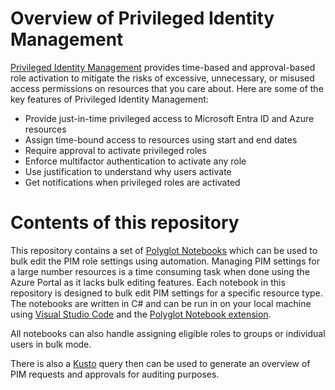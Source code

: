 # Overview of Privileged Identity Management

[Privileged Identity Management](https://learn.microsoft.com/en-us/entra/id-governance/privileged-identity-management/pim-configure) provides time-based and approval-based role activation to mitigate the risks of excessive, unnecessary, or misused access permissions on resources that you care about. Here are some of the key features of Privileged Identity Management:

- Provide just-in-time privileged access to Microsoft Entra ID and Azure resources
- Assign time-bound access to resources using start and end dates
- Require approval to activate privileged roles
- Enforce multifactor authentication to activate any role
- Use justification to understand why users activate
- Get notifications when privileged roles are activated

# Contents of this repository

This repository contains a set of [Polyglot Notebooks](https://github.com/dotnet/interactive#readme) which can be used to bulk edit the PIM role settings using automation. Managing PIM settings for a large number resources is a time consuming task when done using the Azure Portal as it lacks bulk editing features. Each notebook in this repository is designed to bulk edit PIM settings for a specific resource type. The notebooks are written in C# and can be run in on your local machine using [Visual Studio Code](https://code.visualstudio.com/) and the [Polyglot Notebook extension](https://marketplace.visualstudio.com/items?itemName=ms-dotnettools.dotnet-interactive-vscode).

All notebooks can also handle assigning eligible roles to groups or individual users in bulk mode.

There is also a [Kusto](https://learn.microsoft.com/en-us/azure/data-explorer/kusto/query/) query then can be used to generate an overview of PIM requests and approvals for auditing purposes.

